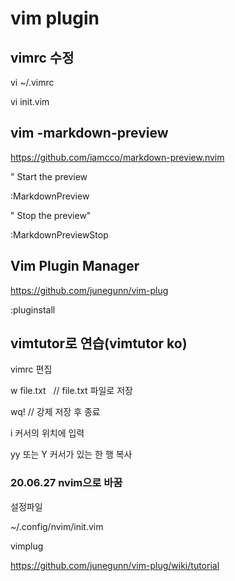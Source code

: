 # vim plugin

## vimrc 수정

vi ~/.vimrc

vi init.vim

## vim -markdown-preview

https://github.com/iamcco/markdown-preview.nvim

" Start the preview

:MarkdownPreview

" Stop the preview"

:MarkdownPreviewStop

## Vim Plugin Manager

https://github.com/junegunn/vim-plug

:pluginstall

## vimtutor로 연습(vimtutor ko)
vimrc 편집

w file.txt   // file.txt 파일로 저장

wq! // 강제 저장 후 종료

i 커서의 위치에 입력

yy 또는 Y 커서가 있는 한 행 복사

### 20.06.27 nvim으로 바꿈

설정파일 

~/.config/nvim/init.vim

vimplug

https://github.com/junegunn/vim-plug/wiki/tutorial
